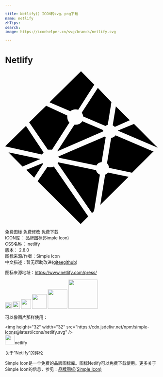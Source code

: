 ```yaml
---

title: Netlify() ICON转svg、png下载
name: netlify
zhTips: 
search: 
image: https://iconhelper.cn/svg/brands/netlify.svg

---
```


# Netlify  <small style="font-size: 60%;font-weight: 100"></small>

<div id="svg" class="svg-wrap">
<svg role="img" xmlns="http://www.w3.org/2000/svg" viewBox="0 0 24 24"><title>Netlify icon</title><path d="M16.934 8.519a1.044 1.044 0 0 1 .303.23l2.349-1.045-2.192-2.171-.491 2.954zM12.06 6.546a1.305 1.305 0 0 1 .209.574l3.497 1.482a1.044 1.044 0 0 1 .355-.177l.574-3.55-2.13-2.234-2.505 3.852v.053zm11.933 5.491l-3.748-3.748-2.548 1.044 6.264 2.662s.053.042.032.042zm-.627.606l-6.013-2.569a1.044 1.044 0 0 1-.7.407l-.647 3.957a1.044 1.044 0 0 1 .303.731l3.633.762 3.33-3.31v-.062zM15.4 9.25L12.132 7.86a1.2 1.2 0 0 1-1.044.543h-.199L8.185 12.58l7.225-3.132v.01a.887.887 0 0 1 0-.167.052.052 0 0 0-.01-.041zm3.967 7.308l-3.195-.658a1.096 1.096 0 0 1-.46.344l-.761 4.72 4.437-4.396s-.01.02-.021.02zm-4.469-.324a1.044 1.044 0 0 1-.616-.71l-5.95-1.222-.084.136 5.398 7.81.323-.324.919-5.67s.031.022.01.011zm-6.441-2.652l5.878 1.211a1.044 1.044 0 0 1 .824-.522l.637-3.894-.135-.115-7.308 3.132a1.817 1.817 0 0 1 .104.188zm-2.464.981l-.125-.125-2.537 1.044 1.232 1.222 1.399-2.172zm1.67.397a1.368 1.368 0 0 1-.563.125 1.389 1.389 0 0 1-.45-.073l-1.544 2.245 6.765 6.702 1.19-1.18zm-.95-2.641a1.702 1.702 0 0 1 .314 0 1.378 1.378 0 0 1 .344 0l2.735-4.25a1.19 1.19 0 0 1-.334-.824 1.242 1.242 0 0 1 0-.271l-3.32-1.535-2.672 2.6zm.303-7.402l3.237 1.378a1.242 1.242 0 0 1 .835-.282 1.357 1.357 0 0 1 .397.063l2.526-3.947L11.923.041 7.016 4.854s-.01.052 0 .063zm-1.21 8.164a1.566 1.566 0 0 1 .24-.334L3.278 8.613 0 11.797l5.804 1.284zm-.262.7L.533 12.735l2.203 2.235 2.777-1.18z"/></svg>
</div>
<detail full-name='netlify'></detail>

<div class="detail-page">
<p>
<span><span class="badge-success badge">免费图标</span> <span class="badge-success badge">免费修改</span>  <span class="badge-success badge">免费下载</span> </span>
<br/>
<span>
ICON库：
<span class="badge-secondary badge">品牌图标(Simple Icon)</span> 
</span>
<br/>
<span>
CSS名称：
<span class="badge-secondary badge">netlify</span> 
</span>

<br/>
<span>
版本：
<span class="badge-secondary badge">2.8.0</span> 
</span>
<br/>
<span>图标来源/作者：<span class="badge-light badge">Simple Icon</span></span> 
<br/>
<span class="zh-detail">中文描述：暂无<span class="help-link"><span>帮助改进</span>(<a href="https://gitee.com/liuwave/icon-helper/edit/master/json/brands/netlify.json" target="_blank" rel="noopener noreferrer">gitee</a><a href="https://github.com/liuwave/icon-helper/edit/master/json/brands/netlify.json" target="_blank" rel="noopener noreferrer">github</a></span>)</span><br/>
</p>
</div><div class="description description alert alert-light"><p>图标来源地址：<a href="https://www.netlify.com/press/" target="_blank" rel="noopener noreferrer">https://www.netlify.com/press/</a></p></div>
<div class="alert alert-dark">
<img height="21" width="21" src="https://cdn.jsdelivr.net/npm/simple-icons@latest/icons/netlify.svg" />
<img height="24" width="24" src="https://cdn.jsdelivr.net/npm/simple-icons@latest/icons/netlify.svg" />
<img height="32" width="32" src="https://cdn.jsdelivr.net/npm/simple-icons@latest/icons/netlify.svg" />
<img height="48" width="48" src="https://cdn.jsdelivr.net/npm/simple-icons@latest/icons/netlify.svg" />
<img height="64" width="64" src="https://cdn.jsdelivr.net/npm/simple-icons@latest/icons/netlify.svg" />
<img height="96" width="96" src="https://cdn.jsdelivr.net/npm/simple-icons@latest/icons/netlify.svg" />

</div>
<div>
  <p>可以像图片那样使用：    
  </p>
  <div class="alert alert-primary" style="font-size: 14px">
    &lt;img height="32" width="32" src="https://cdn.jsdelivr.net/npm/simple-icons@latest/icons/netlify.svg" /&gt;
    <copy-btn content='<img height="32" width="32" src="https://cdn.jsdelivr.net/npm/simple-icons@latest/icons/netlify.svg" />'></copy-btn>
  </div>
  <div class="alert alert-secondary">
    <img height="32" width="32" src="https://cdn.jsdelivr.net/npm/simple-icons@latest/icons/netlify.svg" />netlify
    <copy-btn content="netlify" btn-title="复制图标名称"></copy-btn>
  </div>
</div>

<Vssue title="关于“Netlify”的评论" >关于“Netlify”的评论</Vssue>


<div><p>Simple Icon是一个免费的品牌图标库。图标Netlify可以免费下载使用。更多关于  Simple Icon的信息，参见：<a target="_blank" href="https://iconhelper.cn/brands.html">品牌图标(Simple Icon)</a>
</p></div>
